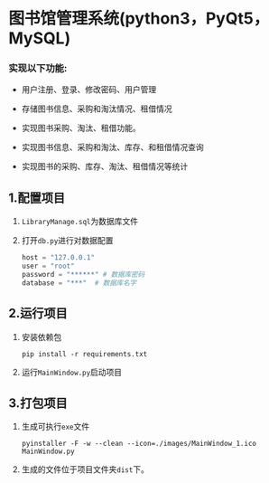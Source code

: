 # 图书馆管理系统(python3，PyQt5，MySQL)

### 实现以下功能:
- 用户注册、登录、修改密码、用户管理

- 存储图书信息、采购和淘汰情况、租借情况 

- 实现图书采购、淘汰、租借功能。 

- 实现图书信息、采购和淘汰、库存、和租借情况查询 

- 实现图书的采购、库存、淘汰、租借情况等统计

## 1.配置项目

1. `LibraryManage.sql`为数据库文件

2. 打开`db.py`进行对数据配置

   ```python
   host = "127.0.0.1"
   user = "root"
   password = "******" # 数据库密码
   database = "***"  # 数据库名字
   ```

   

## 2.运行项目

1. 安装依赖包

   `pip install -r requirements.txt`

2. 运行`MainWindow.py`启动项目

## 3.打包项目

1. 生成可执行`exe`文件

   `pyinstaller -F -w --clean --icon=./images/MainWindow_1.ico MainWindow.py`

2. 生成的文件位于项目文件夹`dist`下。